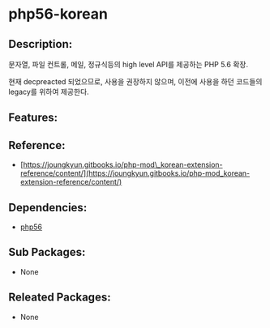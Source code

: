 # php56-korean

## Description:

문자열, 파일 컨트롤, 메일, 정규식등의 high level API를 제공하는 PHP 5.6 확장.

현재 decpreacted 되었으므로, 사용을 권장하지 않으며, 이전에 사용을 하던 코드들의 legacy를 위하여 제공한다.

## Features:

## Reference:

* [https://joungkyun.gitbooks.io/php-mod\_korean-extension-reference/content/](https://joungkyun.gitbooks.io/php-mod_korean-extension-reference/content/)

## Dependencies:

* [php56](../annyung3-addon-packages/pkg-addon-php56.md)

## Sub Packages:

* None

## Releated Packages:

* None

